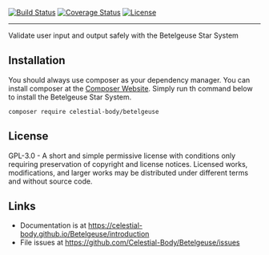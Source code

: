 [![Build Status](https://travis-ci.org/Celestial-Body/Betelgeuse.svg?branch=master)](https://travis-ci.org/Celestial-Body/Betelgeuse) [![Coverage Status](https://coveralls.io/repos/github/Celestial-Body/Betelgeuse/badge.svg?branch=master)](https://coveralls.io/github/Celestial-Body/Betelgeuse?branch=master) [![License](https://poser.pugx.org/celestial-body/betelgeuse/license)](https://packagist.org/packages/celestial-body/betelgeuse)

-----

Validate user input and output safely with the Betelgeuse Star System

## Installation

You should always use composer as your dependency manager. You can install composer at the [Composer Website](https://getcomposer.org/). Simply run th command below to install the Betelgeuse Star System.

`composer require celestial-body/betelgeuse`

## License

GPL-3.0 - A short and simple permissive license with conditions only requiring preservation of copyright and license notices. Licensed works, modifications, and larger works may be distributed under different terms and without source code.

## Links

- Documentation is at https://celestial-body.github.io/Betelgeuse/introduction
- File issues at https://github.com/Celestial-Body/Betelgeuse/issues
